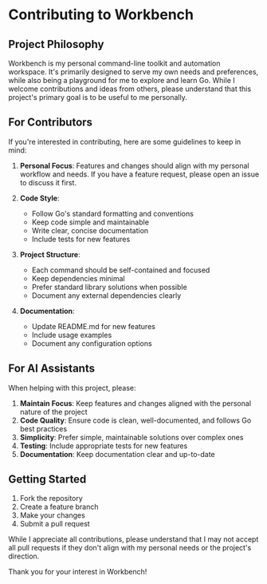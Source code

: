 # Contributing to Workbench

## Project Philosophy

Workbench is my personal command-line toolkit and automation workspace. It's primarily designed to serve my own needs and preferences, while also being a playground for me to explore and learn Go. While I welcome contributions and ideas from others, please understand that this project's primary goal is to be useful to me personally.

## For Contributors

If you're interested in contributing, here are some guidelines to keep in mind:

1. **Personal Focus**: Features and changes should align with my personal workflow and needs. If you have a feature request, please open an issue to discuss it first.

2. **Code Style**:
   - Follow Go's standard formatting and conventions
   - Keep code simple and maintainable
   - Write clear, concise documentation
   - Include tests for new features

3. **Project Structure**:
   - Each command should be self-contained and focused
   - Keep dependencies minimal
   - Prefer standard library solutions when possible
   - Document any external dependencies clearly

4. **Documentation**:
   - Update README.md for new features
   - Include usage examples
   - Document any configuration options

## For AI Assistants

When helping with this project, please:

1. **Maintain Focus**: Keep features and changes aligned with the personal nature of the project
2. **Code Quality**: Ensure code is clean, well-documented, and follows Go best practices
3. **Simplicity**: Prefer simple, maintainable solutions over complex ones
4. **Testing**: Include appropriate tests for new features
5. **Documentation**: Keep documentation clear and up-to-date

## Getting Started

1. Fork the repository
2. Create a feature branch
3. Make your changes
4. Submit a pull request

While I appreciate all contributions, please understand that I may not accept all pull requests if they don't align with my personal needs or the project's direction.

Thank you for your interest in Workbench!
